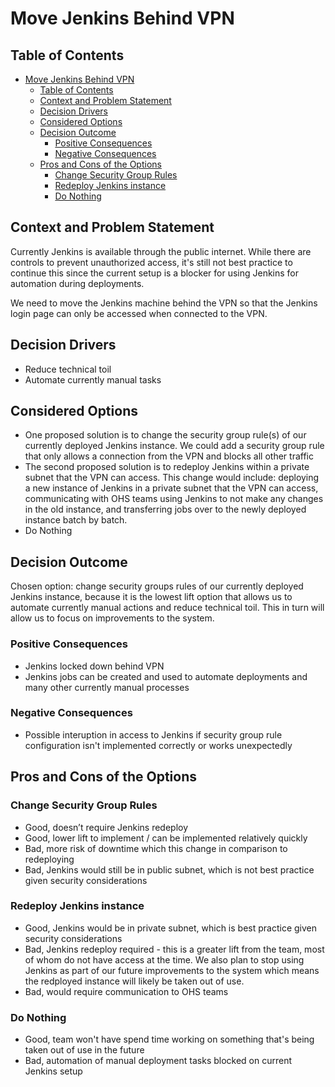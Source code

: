 

# Move Jenkins Behind VPN
<!-- Source: https://raw.githubusercontent.com/adr/madr/master/template/template.md -->

## Table of Contents

<!-- toc -->

- [Move Jenkins Behind VPN](#move-jenkins-behind-vpn)
  - [Table of Contents](#table-of-contents)
  - [Context and Problem Statement](#context-and-problem-statement)
  - [Decision Drivers](#decision-drivers)
  - [Considered Options](#considered-options)
  - [Decision Outcome](#decision-outcome)
    - [Positive Consequences](#positive-consequences)
    - [Negative Consequences](#negative-consequences)
  - [Pros and Cons of the Options](#pros-and-cons-of-the-options)
    - [Change Security Group Rules](#change-security-group-rules)
    - [Redeploy Jenkins instance](#redeploy-jenkins-instance)
    - [Do Nothing](#do-nothing)

<!-- Regenerate with "pre-commit run -a markdown-toc" -->

<!-- tocstop -->

## Context and Problem Statement

Currently Jenkins is available through the public internet. While there are controls to prevent unauthorized access, it's still not best practice to continue this since the current setup is a blocker for using Jenkins for automation during deployments.

We need to move the Jenkins machine behind the VPN so that the Jenkins login page can only be accessed when connected to the VPN.

## Decision Drivers 

* Reduce technical toil
* Automate currently manual tasks

## Considered Options

* One proposed solution is to change the security group rule(s) of our currently deployed Jenkins instance. We could add a security group rule that only allows a connection from the VPN and blocks all other traffic
* The second proposed solution is to redeploy Jenkins within a private subnet that the VPN can access. This change would include: deploying a new instance of Jenkins in a private subnet that the VPN can access, communicating with OHS teams using Jenkins to not make any changes in the old instance, and transferring jobs over to the newly deployed instance batch by batch. 
* Do Nothing

## Decision Outcome

Chosen option: change security groups rules of our currently deployed Jenkins instance, because it is the lowest lift option that allows us to automate currently manual actions and reduce technical toil. This in turn will allow us to focus on improvements to the system.

### Positive Consequences 

* Jenkins locked down behind VPN 
* Jenkins jobs can be created and used to automate deployments and many other currently manual processes

### Negative Consequences 

* Possible interuption in access to Jenkins if security group rule configuration isn't implemented correctly or works unexpectedly

## Pros and Cons of the Options 

### Change Security Group Rules

* Good, doesn’t require Jenkins redeploy
* Good, lower lift to implement / can be implemented relatively quickly
* Bad, more risk of downtime which this change in comparison to redeploying
* Bad, Jenkins would still be in public subnet, which is not best practice given security considerations


### Redeploy Jenkins instance

* Good, Jenkins would be in private subnet, which is best practice given security considerations
* Bad, Jenkins redeploy required - this is a greater lift from the team, most of whom do not have access at the time. We also plan to stop using Jenkins as part of our future improvements to the system which means the redployed instance will likely be taken out of use.
* Bad, would require communication to OHS teams 


### Do Nothing 

* Good, team won't have spend time working on something that's being taken out of use in the future 
* Bad, automation of manual deployment tasks blocked on current Jenkins setup